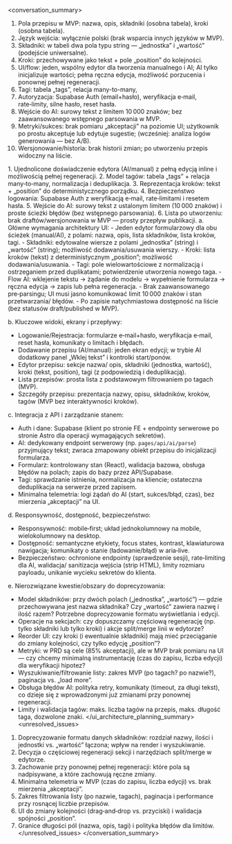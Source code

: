 <conversation_summary>
<decisions>
1. Pola przepisu w MVP: nazwa, opis, składniki (osobna tabela), kroki (osobna tabela).
2. Język wejścia: wyłącznie polski (brak wsparcia innych języków w MVP).
3. Składniki: w tabeli dwa pola typu string — „jednostka” i „wartość” (podejście uniwersalne).
4. Kroki: przechowywane jako tekst + pole „position” do kolejności.
5. UI/flow: jeden, wspólny edytor dla tworzenia manualnego i AI; AI tylko inicjalizuje wartości; pełna ręczna edycja, możliwość porzucenia i ponownej pełnej regeneracji.
6. Tagi: tabela „tags”, relacja many-to-many, 
7. Autoryzacja: Supabase Auth (email+hasło), weryfikacja e‑mail, rate‑limity, silne hasło, reset hasła.
8. Wejście do AI: surowy tekst z limitem 10 000 znaków; bez zaawansowanego wstępnego parsowania w MVP.
9. Metryki/sukces: brak pomiaru „akceptacji” na poziomie UI; użytkownik po prostu akceptuje lub edytuje sugestie; (wcześniej: analiza logów generowania — bez A/B).
10. Wersjonowanie/historia: brak historii zmian; po utworzeniu przepis widoczny na liście.
</decisions>
<matched_recommendations>
1. Ujednolicone doświadczenie edytora (AI/manual) z pełną edycją inline i możliwością pełnej regeneracji.
2. Model tagów: tabela „tags” + relacja many‑to‑many, normalizacja i deduplikacja.
3. Reprezentacja kroków: tekst + „position” do deterministycznego porządku.
4. Bezpieczeństwo logowania: Supabase Auth z weryfikacją e‑mail, rate‑limitami i resetem hasła.
5. Wejście do AI: surowy tekst z ustalonym limitem (10 000 znaków) i proste ścieżki błędów (bez wstępnego parsowania).
6. Lista po utworzeniu: brak draftów/wersjonowania w MVP — prosty przepływ publikacji.
</matched_recommendations>
<ui_architecture_planning_summary>
a. Główne wymagania architektury UI:
- Jeden edytor formularzowy dla obu ścieżek (manual/AI), z polami: nazwa, opis, lista składników, lista kroków, tagi.
- Składniki: edytowalne wiersze z polami „jednostka” (string) i „wartość” (string); możliwość dodawania/usuwania wierszy.
- Kroki: lista kroków (tekst) z deterministycznym „position”; możliwość dodawania/usuwania.
- Tagi: pole wielowartościowe z normalizacją i ostrzeganiem przed duplikatami; potwierdzenie utworzenia nowego taga.
- Flow AI: wklejenie tekstu → żądanie do modelu → wypełnienie formularza → ręczna edycja → zapis lub pełna regeneracja.
- Brak zaawansowanego pre‑parsingu; UI musi jasno komunikować limit 10 000 znaków i stan przetwarzania/ błędów.
- Po zapisie natychmiastowa dostępność na liście (bez statusów draft/published w MVP).

b. Kluczowe widoki, ekrany i przepływy:
- Logowanie/Rejestracja: formularze e‑mail+hasło, weryfikacja e‑mail, reset hasła, komunikaty o limitach i błędach.
- Dodawanie przepisu (AI/manual): jeden ekran edycji; w trybie AI dodatkowy panel „Wklej tekst” i kontrolki start/ponów.
- Edytor przepisu: sekcje nazwa/ opis, składniki (jednostka, wartość), kroki (tekst, position), tagi (z podpowiedzią i deduplikacją).
- Lista przepisów: prosta lista z podstawowym filtrowaniem po tagach (MVP).
- Szczegóły przepisu: prezentacja nazwy, opisu, składników, kroków, tagów (MVP bez interaktywności kroków).

c. Integracja z API i zarządzanie stanem:
- Auth i dane: Supabase (klient po stronie FE + endpointy serwerowe po stronie Astro dla operacji wymagających sekretów).
- AI: dedykowany endpoint serwerowy (np. `pages/api/ai/parse`) przyjmujący tekst; zwraca zmapowany obiekt przepisu do inicjalizacji formularza.
- Formularz: kontrolowany stan (React), walidacja bazowa, obsługa błędów na polach; zapis do bazy przez API/Supabase.
- Tagi: sprawdzanie istnienia, normalizacja na kliencie; ostateczna deduplikacja na serwerze przed zapisem.
- Minimalna telemetria: logi żądań do AI (start, sukces/błąd, czas), bez mierzenia „akceptacji” na UI.

d. Responsywność, dostępność, bezpieczeństwo:
- Responsywność: mobile‑first; układ jednokolumnowy na mobile, wielokolumnowy na desktop.
- Dostępność: semantyczne etykiety, focus states, kontrast, klawiaturowa nawigacja; komunikaty o stanie (ładowanie/błąd) w aria‑live.
- Bezpieczeństwo: ochronione endpointy (sprawdzenie sesji), rate‑limiting dla AI, walidacja/ sanitizacja wejścia (strip HTML), limity rozmiaru payloadu, unikanie wycieku sekretów do klienta.

e. Nierozwiązane kwestie/obszary do doprecyzowania:
- Model składników: przy dwóch polach („jednostka”, „wartość”) — gdzie przechowywana jest nazwa składnika? Czy „wartość” zawiera nazwę i ilość razem? Potrzebne doprecyzowanie formatu wyświetlania i edycji.
- Operacje na sekcjach: czy dopuszczamy częściową regenerację (np. tylko składniki lub tylko kroki) i akcje split/merge linii w edytorze?
- Reorder UI: czy kroki (i ewentualnie składniki) mają mieć przeciąganie do zmiany kolejności, czy tylko edycję „position”?
- Metryki: w PRD są cele (85% akceptacji), ale w MVP brak pomiaru na UI — czy chcemy minimalną instrumentację (czas do zapisu, liczba edycji) dla weryfikacji hipotez?
- Wyszukiwanie/filtrowanie listy: zakres MVP (po tagach? po nazwie?), paginacja vs. „load more”.
- Obsługa błędów AI: polityka retry, komunikaty (timeout, za długi tekst), co dzieje się z wprowadzonymi już zmianami przy ponownej regeneracji.
- Limity i walidacja tagów: maks. liczba tagów na przepis, maks. długość taga, dozwolone znaki.
</ui_architecture_planning_summary>
<unresolved_issues>
1. Doprecyzowanie formatu danych składników: rozdział nazwy, ilości i jednostki vs. „wartość” łączona; wpływ na render i wyszukiwanie.
2. Decyzja o częściowej regeneracji sekcji i narzędziach split/merge w edytorze.
3. Zachowanie przy ponownej pełnej regeneracji: które pola są nadpisywane, a które zachowują ręczne zmiany.
4. Minimalna telemetria w MVP (czas do zapisu, liczba edycji) vs. brak mierzenia „akceptacji”.
5. Zakres filtrowania listy (po nazwie, tagach), paginacja i performance przy rosnącej liczbie przepisów.
6. UI do zmiany kolejności (drag‑and‑drop vs. przyciski) i walidacja spójności „position”.
7. Granice długości pól (nazwa, opis, tagi) i polityka błędów dla limitów.
</unresolved_issues>
</conversation_summary>
